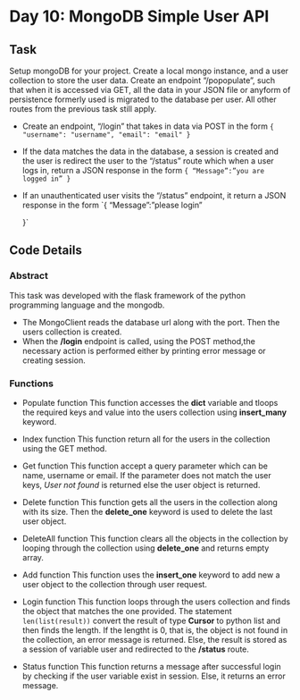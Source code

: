 # Day 10: MongoDB Simple User API

## Task

Setup mongoDB for your project. Create a local mongo instance, and a user collection to store the user data. Create an endpoint “/popopulate”, such that when it is accessed via GET, all the data in your JSON file or anyform of persistence formerly used is migrated to the database per user. All other routes from the previous task still apply.

- Create an endpoint, “/login” that takes in data via POST in the form
    `{
        "username": "username",
        "email": "email"
    }`
 - If the data matches the data in the database, a session is created and the user is redirect the user to the “/status” route which when a user logs in, return a JSON response in the form 
    `{
        “Message”:”you are logged in”
    }`
 - If an unauthenticated user visits the “/status” endpoint, it return a JSON response in the form 
    `{
        “Message”:”please login”

    }`


## Code Details

### Abstract

This task was developed with the flask framework of the python programming language and the mongodb.
- The MongoClient reads the database url along with the port. Then the users collection is created.
- When the **/login** endpoint is called, using the POST method,the necessary action is performed either by printing error message or creating session.

### Functions

- Populate function
  This function accesses the **dict** variable and tloops the required keys and value into the users collection using **insert_many** keyword.

- Index function
  This function return all for the users in the collection using the GET method.

- Get function
  This function accept a query parameter which can be name, username or email. If the parameter does not match the user keys, _User not found_ is returned else the user object is returned.

- Delete function
  This function gets all the users in the collection along with its size. Then the **delete_one** keyword is used to delete the last user object.

- DeleteAll function
  This function clears all the objects in the collection by looping through the collection using **delete_one**  and returns empty array.

- Add function
This function uses the **insert_one** keyword to add new a user object to the collection through user request.

- Login function
This function loops through the users collection and finds the object that matches the one provided. The statement
    `len(list(result))`
convert the result of type **Cursor** to python list and then finds the length. If the lengtht is 0, that is, the object is not found in the collection, an error message is returned. Else, the result is stored as a session of variable user and redirected to the **/status** route.

- Status function
This function returns a message after successful login by checking if the user variable exist in session. Else, it returns an error message.